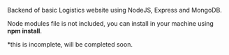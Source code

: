 Backend of basic Logistics website using NodeJS, Express and MongoDB.

Node modules file is not included, you can install in your machine using **npm install**.

*this is incomplete, will be completed soon.

